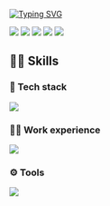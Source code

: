 
<a href="https://git.io/typing-svg"><img src="https://readme-typing-svg.herokuapp.com?size=22&color=0082FF&background=FFFFFF00&vCenter=true&height=60&lines=Hi+there%2C+I'm+Herman!;Computer+science+student" alt="Typing SVG" /></a>

![](https://github-profile-summary-cards.vercel.app/api/cards/profile-details?username=gerstudent&theme=nord_dark)
![](https://github-profile-summary-cards.vercel.app/api/cards/most-commit-language?username=gerstudent&theme=nord_dark)
![](https://github-profile-summary-cards.vercel.app/api/cards/repos-per-language?username=gerstudent&theme=nord_dark)
![](https://github-profile-summary-cards.vercel.app/api/cards/stats?username=gerstudent&theme=nord_dark)
![](https://github-profile-summary-cards.vercel.app/api/cards/productive-time?username=gerstudent&theme=nord_dark)

<h2 align="left">👨‍💻 Skills</h2>

<h3 aligh="left">💼 Tech stack</h3>
<p align="left">
  <a href="https://skillicons.dev">
    <img src="https://skillicons.dev/icons?i=py,django,flask,postgres,cpp" />
  </a>
</p>

<h3 aligh="left">👨‍🎓 Work experience</h3>
<p align="left">
  <a href="https://skillicons.dev">
    <img src="https://skillicons.dev/icons?i=java,sqlite,react,js,html,css" />
  </a>
</p>


<h3 aligh="left">⚙️ Tools</h3>
<p align="left">
  <a href="https://skillicons.dev">
    <img src="https://skillicons.dev/icons?i=linux,git,docker,kubernetes,vim,vscode" />
  </a>
</p>

</p>
